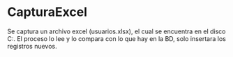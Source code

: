 # CapturaExcel

Se captura un archivo excel (usuarios.xlsx), el cual se encuentra en el disco C:.
El proceso lo lee y lo compara con lo que hay en la BD, solo insertara los registros nuevos.
